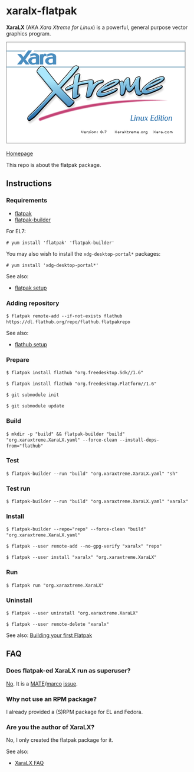 # xaralx-flatpak

**XaraLX** (AKA *Xara Xtreme for Linux*) is a powerful, general purpose vector graphics program.

![xaralx-flatpak screenshot](xaralx-flatpak.png)

[Homepage](http://www.xaraxtreme.org)

This repo is about the flatpak package.

## Instructions

### Requirements

* [flatpak](https://github.com/flatpak/flatpak)
* [flatpak-builder](https://github.com/flatpak/flatpak-builder)

For EL7:

```
# yum install 'flatpak' 'flatpak-builder'
```

You may also wish to install the `xdg-desktop-portal*` packages:

```
# yum install 'xdg-desktop-portal*'
```

See also:

* [flatpak setup](https://flatpak.org/setup)

### Adding repository

```
$ flatpak remote-add --if-not-exists flathub https://dl.flathub.org/repo/flathub.flatpakrepo
```

See also:

* [flathub setup](http://docs.flatpak.org/en/latest/using-flatpak.html#add-a-remote)

### Prepare

```
$ flatpak install flathub "org.freedesktop.Sdk//1.6"
```

```
$ flatpak install flathub "org.freedesktop.Platform//1.6"
```

```
$ git submodule init
```

```
$ git submodule update
```

### Build

```
$ mkdir -p "build" && flatpak-builder "build" "org.xaraxtreme.XaraLX.yaml" --force-clean --install-deps-from="flathub"
```

### Test

```
$ flatpak-builder --run "build" "org.xaraxtreme.XaraLX.yaml" "sh"
```

### Test run

```
$ flatpak-builder --run "build" "org.xaraxtreme.XaraLX.yaml" "xaralx"
```

### Install

```
$ flatpak-builder --repo="repo" --force-clean "build" "org.xaraxtreme.XaraLX.yaml"
```

```
$ flatpak --user remote-add --no-gpg-verify "xaralx" "repo"
```

```
$ flatpak --user install "xaralx" "org.xaraxtreme.XaraLX"
```

### Run

```
$ flatpak run "org.xaraxtreme.XaraLX"
```

### Uninstall

```
$ flatpak --user uninstall "org.xaraxtreme.XaraLX"
```

```
$ flatpak --user remote-delete "xaralx"
```

See also: [Building your first Flatpak](http://docs.flatpak.org/en/latest/first-build.html)

## FAQ

### Does flatpak-ed XaraLX run as superuser?

[No](https://github.com/flatpak/flatpak/issues/1557). It is a [MATE](https://github.com/mate-desktop)/[marco](https://github.com/mate-desktop/marco) [issue](https://github.com/mate-desktop/marco/issues/301).

### Why not use an RPM package?

I already provided a (S)RPM package for EL and Fedora.

### Are you the author of XaraLX?

No, I only created the flatpak package for it.

See also:

* [XaraLX FAQ](http://www.xaraxtreme.org/faqs.html)

